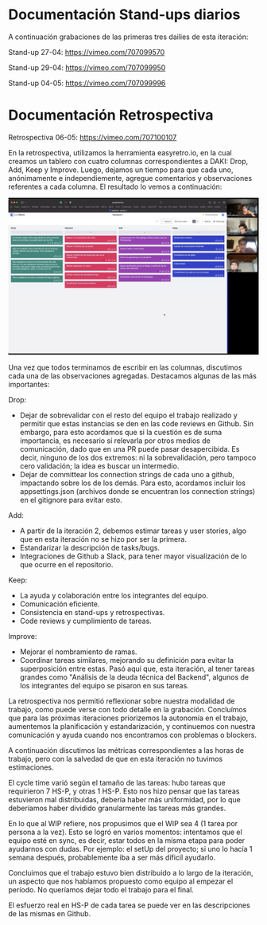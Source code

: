 # Documentación Stand-ups diarios

A continuación grabaciones de las primeras tres dailies de esta iteración: 

Stand-up 27-04: https://vimeo.com/707099570

Stand-up 29-04: https://vimeo.com/707099950

Stand-up 04-05: https://vimeo.com/707099996

# Documentación Retrospectiva


Retrospectiva 06-05: https://vimeo.com/707100107

En la retrospectiva, utilizamos la herramienta easyretro.io, en la cual creamos un tablero con cuatro columnas correspondientes a DAKI: Drop, Add, Keep y Improve. Luego, dejamos un tiempo para que cada uno, anónimamente e independiemente, agregue comentarios y observaciones referentes a cada columna. El resultado lo vemos a continuación: 


<img src="../Imagenes/retro1.png" alt="img" />

Una vez que todos terminamos de escribir en las columnas, discutimos cada una de las observaciones agregadas. 
Destacamos algunas de las más importantes:

Drop:
- Dejar de sobrevalidar con el resto del equipo el trabajo realizado y permitir que estas instancias se den en las code reviews en Github. Sin embargo, para esto acordamos que si la cuestión es de suma importancia, es necesario sí relevarla por otros medios de comunicación, dado que en una PR puede pasar desapercibida. Es decir, ninguno de los dos extremos: ni la sobrevalidación, pero tampoco cero validación; la idea es buscar un intermedio.
- Dejar de committear los connection strings de cada uno a github, impactando sobre los de los demás. Para esto, acordamos incluir los appsettings.json (archivos donde se encuentran los connection strings) en el gitignore para evitar esto.

Add:
- A partir de la iteración 2, debemos estimar tareas y user stories, algo que en esta iteración no se hizo por ser la primera.
- Estandarizar la descripción de tasks/bugs.
- Integraciones de Github a Slack, para tener mayor visualización de lo que ocurre en el repositorio.

Keep:
- La ayuda y colaboración entre los integrantes del equipo.
- Comunicación eficiente.
- Consistencia en stand-ups y retrospectivas.
- Code reviews y cumplimiento de tareas.

Improve:
- Mejorar el nombramiento de ramas. 
- Coordinar tareas similares, mejorando su definición para evitar la superposición entre estas. Pasó aquí que, esta iteración, al tener tareas grandes como "Análisis de la deuda técnica del Backend", algunos de los integrantes del equipo se pisaron en sus tareas.


La retrospectiva nos permitió reflexionar sobre nuestra modalidad de trabajo, como puede verse con todo detalle en la grabación. Concluímos que para las próximas iteraciones priorizemos la autonomía en el trabajo, aumentemos la planificación y estandarización, y continuemos con nuestra comunicación y ayuda cuando nos encontramos con problemas o blockers.

A continuación discutimos las métricas correspondientes a las horas de trabajo, pero con la salvedad de que en esta iteración no tuvimos estimaciones. 

El cycle time varió según el tamaño de las tareas: hubo tareas que requirieron 7 HS-P, y otras 1 HS-P. Esto nos hizo pensar que las tareas estuvieron mal distribuidas, debería haber más uniformidad, por lo que deberíamos haber dividido granularmente las tareas más grandes. 

En lo que al WIP refiere, nos propusimos que el WIP sea 4 (1 tarea por persona a la vez). Esto se logró en varios momentos: intentamos que el equipo esté en sync, es decir, estar todos en la misma etapa para poder ayudarnos con dudas. Por ejemplo: el setUp del proyecto; si uno lo hacía 1 semana después, probablemente iba a ser más díficil ayudarlo.

Concluimos que el trabajo estuvo bien distribuido a lo largo de la iteración, un aspecto que nos habíamos propuesto como equipo al empezar el período. No queríamos dejar todo el trabajo para el final. 

El esfuerzo real en HS-P de cada tarea se puede ver en las descripciones de las mismas en Github.

